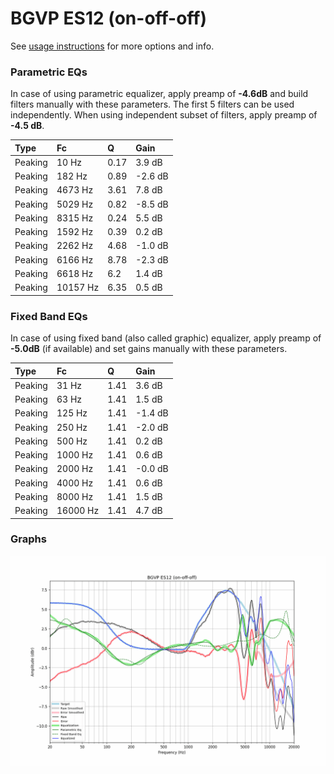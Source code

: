 # BGVP ES12 (on-off-off)
See [usage instructions](https://github.com/jaakkopasanen/AutoEq#usage) for more options and info.

### Parametric EQs
In case of using parametric equalizer, apply preamp of **-4.6dB** and build filters manually
with these parameters. The first 5 filters can be used independently.
When using independent subset of filters, apply preamp of **-4.5 dB**.

| Type    | Fc       |    Q | Gain    |
|:--------|:---------|:-----|:--------|
| Peaking | 10 Hz    | 0.17 | 3.9 dB  |
| Peaking | 182 Hz   | 0.89 | -2.6 dB |
| Peaking | 4673 Hz  | 3.61 | 7.8 dB  |
| Peaking | 5029 Hz  | 0.82 | -8.5 dB |
| Peaking | 8315 Hz  | 0.24 | 5.5 dB  |
| Peaking | 1592 Hz  | 0.39 | 0.2 dB  |
| Peaking | 2262 Hz  | 4.68 | -1.0 dB |
| Peaking | 6166 Hz  | 8.78 | -2.3 dB |
| Peaking | 6618 Hz  | 6.2  | 1.4 dB  |
| Peaking | 10157 Hz | 6.35 | 0.5 dB  |

### Fixed Band EQs
In case of using fixed band (also called graphic) equalizer, apply preamp of **-5.0dB**
(if available) and set gains manually with these parameters.

| Type    | Fc       |    Q | Gain    |
|:--------|:---------|:-----|:--------|
| Peaking | 31 Hz    | 1.41 | 3.6 dB  |
| Peaking | 63 Hz    | 1.41 | 1.5 dB  |
| Peaking | 125 Hz   | 1.41 | -1.4 dB |
| Peaking | 250 Hz   | 1.41 | -2.0 dB |
| Peaking | 500 Hz   | 1.41 | 0.2 dB  |
| Peaking | 1000 Hz  | 1.41 | 0.6 dB  |
| Peaking | 2000 Hz  | 1.41 | -0.0 dB |
| Peaking | 4000 Hz  | 1.41 | 0.6 dB  |
| Peaking | 8000 Hz  | 1.41 | 1.5 dB  |
| Peaking | 16000 Hz | 1.41 | 4.7 dB  |

### Graphs
![](./BGVP%20ES12%20(on-off-off).png)